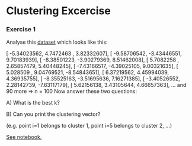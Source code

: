 # Clustering Excercise

### Exercise 1 

Analyse this [dataset](./assets/edlich-kmeans-A0.csv) which looks like this:

[ -5.34023562,   4.7472463 ,   3.82332607],
[ -9.58706542,  -3.43446551,   9.70183939],
[ -8.38501223,  -3.90279369,   8.51462008],
[  5.7082258 ,   2.65857479,   5.40448245],
[ -7.43166517,  -4.39025105,   9.00321635],
[  5.028509  ,   9.04769521,  -8.54843651],
[  6.37219562,   4.45994039,   4.36935755],
[ -8.35525163,  -3.51695636,   7.16271385],
[ -3.40526552,   2.28142739,  -7.63117179],
[  5.62156138,   3.43105644,   4.66657363],
...
and 90 more => n = 100
Now answer these two questions:

A) What is the best k?

B) Can you print the clustering vector?

(e.g. point i=1 belongs to cluster 1, point i=5 belongs to cluster 2, ...)

[See notebook.](https://www.kaggle.com/carolineschneider/e12-clustering-exercise)

